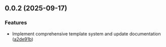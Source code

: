 ## 0.0.2 (2025-09-17)


### Features

* Implement comprehensive template system and update documentation ([a2de91b](https://github.com/involvex/create-universe/commit/a2de91b996fff42e1dee902dd73354632d3fb618))



